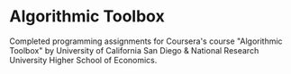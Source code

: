 # Algorithmic Toolbox

Completed programming assignments for Coursera's course
"Algorithmic Toolbox" by University of California San Diego &
National Research University Higher School of Economics.

